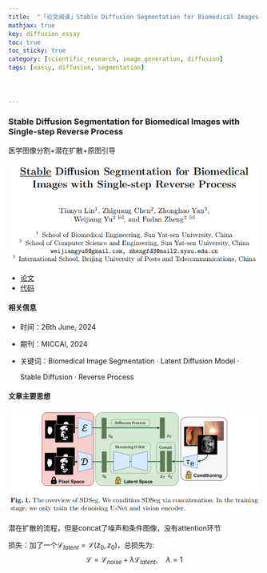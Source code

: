 ```yaml
---
title:  "「论文阅读」Stable Diffusion Segmentation for Biomedical Images with Single-step Reverse Process+医学图像分割+潜在扩散+原图引导"
mathjax: true
key: diffusion_essay
toc: true
toc_sticky: true
category: [scientific_research, image_generation, diffusion]
tags: [eassy, diffusion, segmentation]



---
```


<span id='head'></span>

### Stable Diffusion Segmentation for Biomedical Images with Single-step Reverse Process

医学图像分割+潜在扩散+原图引导

<center><img src="./../../../../../assets/img/scientific_research/扩散模型.assets/image-20240804211734652-1723456398549-4.png" alt="image-20240804211734652" style="zoom:80%;" /></center>

- [论文](https://arxiv.org/abs/2406.18361)
- [代码](https://github.com/lin-tianyu/Stable-Diffusion-Seg)

#### 相关信息

- 时间：26th June, 2024

- 期刊：MICCAI, 2024

- 关键词：Biomedical Image Segmentation · Latent Diffusion Model ·

  Stable Diffusion · Reverse Process

#### 文章主要思想

<img src="./../../../../../assets/img/scientific_research/扩散模型.assets/image-20240804211721963-1723456350261-1.png" alt="image-20240804211721963" style="zoom:80%;" />

潜在扩散的流程，但是concat了噪声和条件图像，没有attention环节

损失：加了一个$\mathcal{L}_{latent} = \mathcal{L}(\widetilde{z}_{0},z_{0})$，总损失为:
$$
\mathcal{L} = \mathcal{L}_{noise} + \lambda \mathcal{L}_{latent}, \quad \lambda=1
$$

